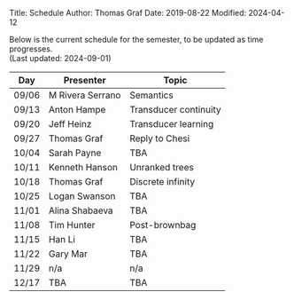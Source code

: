 Title: Schedule
Author: Thomas Graf
Date: 2019-08-22
Modified: 2024-04-12

Below is the current schedule for the semester, to be updated as time progresses.  
(Last updated: 2024-09-01)


| Day   | Presenter          | Topic                                          |
|-------|--------------------|------------------------------------------------|
| 09/06 | M Rivera Serrano | Semantics |
| 09/13 | Anton Hampe | Transducer continuity |
| 09/20 | Jeff Heinz | Transducer learning |
| 09/27 | Thomas Graf | Reply to Chesi |
| 10/04 | Sarah Payne | TBA |
| 10/11 | Kenneth Hanson | Unranked trees |
| 10/18 | Thomas Graf | Discrete infinity |
| 10/25 | Logan Swanson | TBA |
| 11/01 | Alina Shabaeva | TBA |
| 11/08 | Tim Hunter | Post-brownbag |
| 11/15 | Han Li | TBA |
| 11/22 | Gary Mar | TBA |
| 11/29 | n/a | n/a |
| 12/17 | TBA | TBA |
